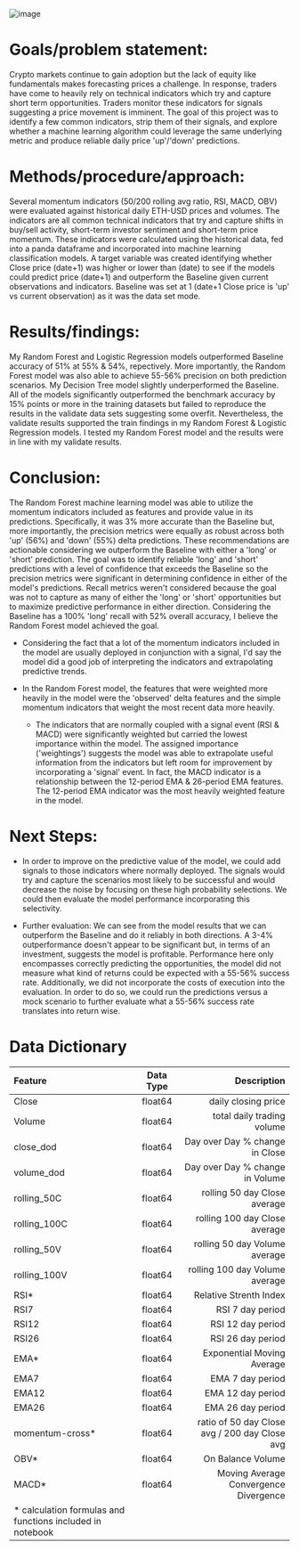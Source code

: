 ![image](https://user-images.githubusercontent.com/80718340/125523526-1595107a-2085-4c69-bd79-8a47d3f2b943.png)

# Goals/problem statement: 

Crypto markets continue to gain adoption but the lack of equity like fundamentals makes forecasting prices a challenge.  In response, traders have come to heavily rely on technical indicators which try and capture short term opportunities.  Traders monitor these indicators for signals suggesting a price movement is imminent.  The goal of this project was to identify a few common indicators, strip them of their signals, and explore whether a machine learning algorithm could leverage the same underlying metric and produce reliable daily price 'up'/'down' predictions.  

# Methods/procedure/approach: 

Several momentum indicators (50/200 rolling avg ratio, RSI, MACD, OBV) were evaluated against historical daily ETH-USD prices and volumes.  The indicators are all common technical indicators that try and capture shifts in buy/sell activity, short-term investor sentiment and short-term price momentum.  These indicators were calculated using the historical data, fed into a panda dataframe and incorporated into machine learning classification models.  A target variable was created identifying whether Close price (date+1) was higher or lower than (date) to see if the models could predict price (date+1) and outperform the Baseline given current observations and indicators. Baseline was set at 1 (date+1 Close price is 'up' vs current observation) as it was the data set mode.

# Results/findings: 

My Random Forest and Logistic Regression models outperformed Baseline accuracy of 51% at 55% & 54%, repectively.  More importantly, the Random Forest model was also able to achieve 55-56% precision on both prediction scenarios.  My Decision Tree model slightly underperformed the Baseline.  All of the models significantly outperformed the benchmark accuracy by 15% points or more in the training datasets but failed to reproduce the results in the validate data sets suggesting some overfit.  Nevertheless, the validate results supported the train findings in my Random Forest & Logistic Regression models.  I tested my Random Forest model and the results were in line with my validate results.  

# Conclusion: 

The Random Forest machine learning model was able to utilize the momentum indicators included as features and provide value in its predictions. Specifically, it was 3% more accurate than the Baseline but, more importantly, the precision metrics were equally as robust across both 'up' (56%) and 'down' (55%) delta predictions. These recommendations are actionable considering we outperform the Baseline with either a 'long' or 'short' prediction. The goal was to identify reliable 'long' and 'short' predictions with a level of confidence that exceeds the Baseline so the precision metrics were significant in determining confidence in either of the model's predictions. Recall metrics weren't considered because the goal was not to capture as many of either the 'long' or 'short' opportunities but to maximize predictive performance in either direction. Considering the Baseline has a 100% 'long' recall with 52% overall accuracy, I believe the Random Forest model achieved the goal.

* Considering the fact that a lot of the momentum indicators included in the model are usually deployed in conjunction with a signal, I'd say the model did a good job of interpreting the indicators and extrapolating predictive trends.

*  In the Random Forest model, the features that were weighted more heavily in the model were the 'observed' delta features and the simple momentum indicators that weight the most recent data more heavily.

    * The indicators that are normally coupled with a signal event (RSI & MACD) were significantly weighted but carried the lowest importance within the model. The assigned importance ('weightings') suggests the model was able to extrapolate useful information from the indicators but left room for improvement by incorporating a 'signal' event. In fact, the MACD indicator is a relationship between the 12-period EMA & 26-period EMA features. The 12-period EMA indicator was the most heavily weighted feature in the model.

# Next Steps:

* In order to improve on the predictive value of the model, we could add signals to those indicators where normally deployed. The signals would try and capture the scenarios most likely to be successful and would decrease the noise by focusing on these high probability selections. We could then evaluate the model performance incorporating this selectivity.

* Further evaluation: We can see from the model results that we can outperform the Baseline and do it reliably in both directions. A 3-4% outperformance doesn't appear to be significant but, in terms of an investment, suggests the model is profitable. Performance here only encompasses correctly predicting the opportunities, the model did not measure what kind of returns could be expected with a 55-56% success rate. Additionally, we did not incorporate the costs of execution into the evaluation. In order to do so, we could run the predictions versus a mock scenario to further evaluate what a 55-56% success rate translates into return wise. 

# Data Dictionary

   Feature      |  Data Type   | Description    |
| :------------- | :----------: | -----------: |
| Close| float64 | daily closing price |
| Volume | float64   | total daily trading volume  |
| close_dod   | float64 | Day over Day % change in Close  |
| volume_dod  | float64 | Day over Day % change in Volume |
| rolling_50C | float64 | rolling 50 day Close average |
| rolling_100C | float64 | rolling 100 day Close average |
| rolling_50V  | float64 | rolling 50 day Volume average |
| rolling_100V | float64 | rolling 100 day Volume average |
| RSI* | float64 | Relative Strenth Index |
| RSI7 | float64 | RSI 7 day period |
| RSI12 | float64 | RSI 12 day period  |
| RSI26 | float64 | RSI 26 day period |
| EMA* | float64 | Exponential Moving Average |
| EMA7 | float64 | EMA 7 day period |
| EMA12 | float64 | EMA 12 day period |
| EMA26 | float64 | EMA 26 day period |
| momentum-cross* | float64 | ratio of 50 day Close avg / 200 day Close avg |
| OBV* | float64 | On Balance Volume |
| MACD* | float64 | Moving Average Convergence Divergence |
| * calculation formulas and functions included in notebook |
